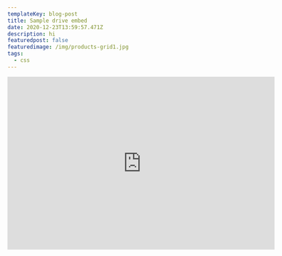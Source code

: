 ```yaml
---
templateKey: blog-post
title: Sample drive embed
date: 2020-12-23T13:59:57.471Z
description: hi
featuredpost: false
featuredimage: /img/products-grid1.jpg
tags:
  - css
---
```

<iframe src="https://docs.google.com/presentation/d/e/2PACX-1vRGlkuYsa69K_BUWavCjkZT1cbeWUiOehU1ygvzz9VQG-9OJuSIDSs1pD4/embed?start=false&loop=false&delayms=5000" frameborder="0" width="600" height="389" allowfullscreen="true" mozallowfullscreen="true" webkitallowfullscreen="true"></iframe>